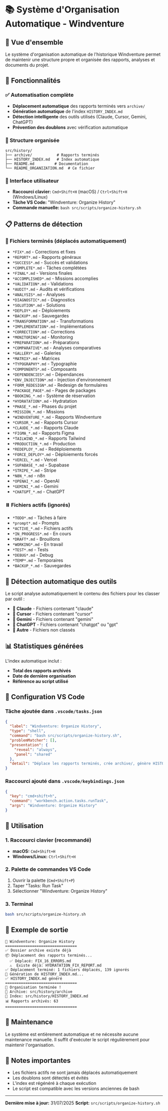 # 📚 Système d'Organisation Automatique - Windventure

## 🎯 Vue d'ensemble

Le système d'organisation automatique de l'historique Windventure permet de maintenir une structure
propre et organisée des rapports, analyses et documents du projet.

## 🚀 Fonctionnalités

### ✅ Automatisation complète

- **Déplacement automatique** des rapports terminés vers `archive/`
- **Génération automatique** de l'index `HISTORY_INDEX.md`
- **Détection intelligente** des outils utilisés (Claude, Cursor, Gemini, ChatGPT)
- **Prévention des doublons** avec vérification automatique

### 📁 Structure organisée

```
src/history/
├── archive/           # Rapports terminés
├── HISTORY_INDEX.md   # Index automatique
├── README.md         # Documentation
└── README_ORGANIZATION.md  # Ce fichier
```

### 🎨 Interface utilisateur

- **Raccourci clavier:** `Cmd+Shift+H` (macOS) / `Ctrl+Shift+H` (Windows/Linux)
- **Tâche VS Code:** "Windventure: Organize History"
- **Commande manuelle:** `bash src/scripts/organize-history.sh`

## 📋 Patterns de détection

### 🔄 Fichiers terminés (déplacés automatiquement)

- `*FIX*.md` - Corrections et fixes
- `*REPORT*.md` - Rapports généraux
- `*SUCCESS*.md` - Succès et validations
- `*COMPLETE*.md` - Tâches complétées
- `*FINAL*.md` - Versions finales
- `*ACCOMPLISHED*.md` - Missions accomplies
- `*VALIDATION*.md` - Validations
- `*AUDIT*.md` - Audits et vérifications
- `*ANALYSIS*.md` - Analyses
- `*DIAGNOSTIC*.md` - Diagnostics
- `*SOLUTION*.md` - Solutions
- `*DEPLOY*.md` - Déploiements
- `*BACKUP*.md` - Sauvegardes
- `*TRANSFORMATION*.md` - Transformations
- `*IMPLEMENTATION*.md` - Implémentations
- `*CORRECTION*.md` - Corrections
- `*MONITORING*.md` - Monitoring
- `*PREPARATION*.md` - Préparations
- `*COMPARATIVE*.md` - Analyses comparatives
- `*GALLERY*.md` - Galeries
- `*MATRIX*.md` - Matrices
- `*TYPOGRAPHY*.md` - Typographie
- `*COMPONENTS*.md` - Composants
- `*DEPENDENCIES*.md` - Dépendances
- `*ENV_INJECTION*.md` - Injection d'environnement
- `*FORM_REDESIGN*.md` - Redesign de formulaires
- `*PACKAGE_PAGE*.md` - Pages de packages
- `*BOOKING_*.md` - Système de réservation
- `*HYDRATATION*.md` - Hydratation
- `*PHASE_*.md` - Phases du projet
- `*MISSION_*.md` - Missions
- `*WINDVENTURE_*.md` - Rapports Windventure
- `*CURSOR_*.md` - Rapports Cursor
- `*CLAUDE_*.md` - Rapports Claude
- `*FIGMA_*.md` - Rapports Figma
- `*TAILWIND_*.md` - Rapports Tailwind
- `*PRODUCTION_*.md` - Production
- `*REDEPLOY_*.md` - Redéploiements
- `*FORCE_DEPLOY*.md` - Déploiements forcés
- `*VERCEL_*.md` - Vercel
- `*SUPABASE_*.md` - Supabase
- `*STRIPE_*.md` - Stripe
- `*N8N_*.md` - n8n
- `*OPENAI_*.md` - OpenAI
- `*GEMINI_*.md` - Gemini
- `*CHATGPT_*.md` - ChatGPT

### ⏸️ Fichiers actifs (ignorés)

- `*TODO*.md` - Tâches à faire
- `*prompt*.md` - Prompts
- `*ACTIVE_*.md` - Fichiers actifs
- `*IN_PROGRESS*.md` - En cours
- `*DRAFT*.md` - Brouillons
- `*WORKING*.md` - En travail
- `*TEST*.md` - Tests
- `*DEBUG*.md` - Debug
- `*TEMP*.md` - Temporaires
- `*BACKUP_*.md` - Sauvegardes

## 🤖 Détection automatique des outils

Le script analyse automatiquement le contenu des fichiers pour les classer par outil :

- **🤖 Claude** - Fichiers contenant "claude"
- **🎯 Cursor** - Fichiers contenant "cursor"
- **🌟 Gemini** - Fichiers contenant "gemini"
- **💬 ChatGPT** - Fichiers contenant "chatgpt" ou "gpt"
- **🔧 Autre** - Fichiers non classés

## 📊 Statistiques générées

L'index automatique inclut :

- **Total des rapports archivés**
- **Date de dernière organisation**
- **Référence au script utilisé**

## 🔧 Configuration VS Code

### Tâche ajoutée dans `.vscode/tasks.json`

```json
{
  "label": "Windventure: Organize History",
  "type": "shell",
  "command": "bash src/scripts/organize-history.sh",
  "problemMatcher": [],
  "presentation": {
    "reveal": "always",
    "panel": "shared"
  },
  "detail": "Déplace les rapports terminés, crée archive/, génère HISTORY_INDEX.md"
}
```

### Raccourci ajouté dans `.vscode/keybindings.json`

```json
{
  "key": "cmd+shift+h",
  "command": "workbench.action.tasks.runTask",
  "args": "Windventure: Organize History"
}
```

## 🎯 Utilisation

### 1. Raccourci clavier (recommandé)

- **macOS:** `Cmd+Shift+H`
- **Windows/Linux:** `Ctrl+Shift+H`

### 2. Palette de commandes VS Code

1. Ouvrir la palette (`Cmd+Shift+P`)
2. Taper "Tasks: Run Task"
3. Sélectionner "Windventure: Organize History"

### 3. Terminal

```bash
bash src/scripts/organize-history.sh
```

## 📝 Exemple de sortie

```
🎯 Windventure: Organize History
================================
✅ Dossier archive existe déjà
📦 Déplacement des rapports terminés...
  ✅ Déplacé: FIX_16_ERRORS.md
  ⚠️  Existe déjà: HYDRATATION_FIX_REPORT.md
✅ Déplacement terminé: 1 fichiers déplacés, 139 ignorés
📄 Génération de HISTORY_INDEX.md...
✅ HISTORY_INDEX.md généré
================================
🎉 Organisation terminée !
📁 Archive: src/history/archive
📄 Index: src/history/HISTORY_INDEX.md
📊 Rapports archivés: 63
================================
```

## 🔄 Maintenance

Le système est entièrement automatique et ne nécessite aucune maintenance manuelle. Il suffit
d'exécuter le script régulièrement pour maintenir l'organisation.

## 🚨 Notes importantes

- Les fichiers actifs ne sont jamais déplacés automatiquement
- Les doublons sont détectés et évités
- L'index est régénéré à chaque exécution
- Le script est compatible avec les versions anciennes de bash

---

**Dernière mise à jour:** 31/07/2025 **Script:** `src/scripts/organize-history.sh`
